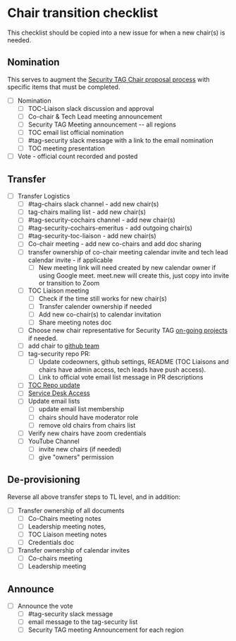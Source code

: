 # Chair transition checklist

This checklist should be copied into a new issue for when a new chair(s) is needed.

## Nomination

This serves to augment the [Security TAG Chair proposal
process](chair-proposal-process.md) with specific items that must be completed.

* [ ] Nomination
  * [ ] TOC-Liaison slack discussion and approval
  * [ ] Co-chair & Tech Lead meeting announcement
  * [ ] Security TAG Meeting announcement -- all regions
  * [ ] TOC email list official nomination
  * [ ] #tag-security slack message with a link to the email nomination
  * [ ] TOC meeting presentation
* [ ] Vote - official count recorded and posted

## Transfer

* [ ] Transfer Logistics
  * [ ] #tag-chairs slack channel - add new chair(s)
  * [ ] tag-chairs mailing list - add new chair(s)
  * [ ] #tag-security-cochairs channel - add new chair(s)
  * [ ] #tag-security-cochairs-emeritus - add outgoing chair(s)
  * [ ] #tag-security-toc-liaison - add new chair(s)
  * [ ] Co-chair meeting - add new co-chairs and add doc sharing
  * [ ] transfer ownership of co-chair meeting calendar invite
    and tech lead calendar invite - if applicable
    * [ ] New meeting link will need created by new calendar owner if using
      Google meet.  meet.new will create this, just copy into invite or
      transition to Zoom
  * [ ] TOC Liaison meeting
    * [ ] Check if the time still works for new chair(s)
    * [ ] Transfer calender ownership if needed
    * [ ] Add new co-chair(s) to calendar invitation
    * [ ] Share meeting notes doc
  * [ ] Choose new chair representative for Security TAG [on-going
    projects](https://github.com/cncf/tag-security#on-going-projects) if needed.
  * [ ] add chair to [github team](https://github.com/orgs/cncf/teams/sig-security/)
  * [ ] tag-security repo PR:
    * [ ] Update codeowners, github settings, README (TOC Liaisons and chairs
      have admin access, tech leads have push access).
    * [ ] Link to official vote email list message in PR descriptions
  * [ ] [TOC Repo update](https://github.com/cncf/toc/blob/main/tags/security.md)
  * [ ] [Service Desk Access](https://cncfservicedesk.atlassian.net/servicedesk/customer/portal/1)
  * [ ] Update email lists
    * [ ] update email list membership
    * [ ] chairs should have moderator role
    * [ ] remove old chairs from chairs list
  * [ ] Verify new chairs have zoom credentials
  * [ ] YouTube Channel
    * [ ] invite new chairs (if needed)
    * [ ] give "owners" permission

## De-provisioning

Reverse all above transfer steps to TL level, and in addition:
* [ ] Transfer ownership of all documents 
  * [ ] Co-Chairs meeting notes
  * [ ] Leadership meeting notes,
  * [ ] TOC Liaison meeting notes
  * [ ] Credentials doc
* [ ] Transfer ownership of calendar invites
  * [ ] Co-chairs meeting
  * [ ] Leadership meeting

## Announce

* [ ] Announce the vote
  * [ ] #tag-security slack message
  * [ ] email message to the tag-security list
  * [ ] Security TAG meeting Announcement for each region
